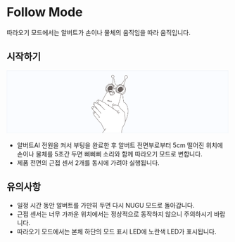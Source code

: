 # Follow Mode
따라오기 모드에서는 알버트가 손이나 물체의 움직임을 따라 움직입니다.


시작하기
--

![albert AI Follow](./images/albert02.png)

- 알버트AI 전원을 켜서 부팅을 완료한 후 알버트 전면부로부터 5cm 떨어진 위치에 손이나 물체를 5초간 두면 삐삐삐 소리와 함께 따라오기 모드로 변합니다.
- 제품 전면의 근접 센서 2개를 동시에 가려야 실행됩니다.





유의사항
--

- 일정 시간 동안 알버트를 가만히 두면 다시 NUGU 모드로 돌아갑니다.
- 근접 센서는 너무 가까운 위치에서는 정상적으로 동작하지 않으니 주의하시기 바랍니다.
- 따라오기 모드에서는 본체 하단의 모드 표시 LED에 노란색 LED가 표시됩니다.
